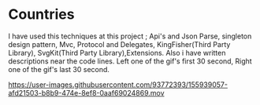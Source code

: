 # Countries
I have used this techniques at this project ; Api's and Json Parse, singleton design pattern, Mvc, Protocol and Delegates, KingFisher(Third Party Library), SvgKit(Third Party Library),Extensions. 
Also i have written descriptions near the code lines.
Left one of the gif's first 30 second, Right one of the gif's last 30 second.



https://user-images.githubusercontent.com/93772393/155939057-afd21503-b8b9-474e-8ef8-0aaf69024869.mov


